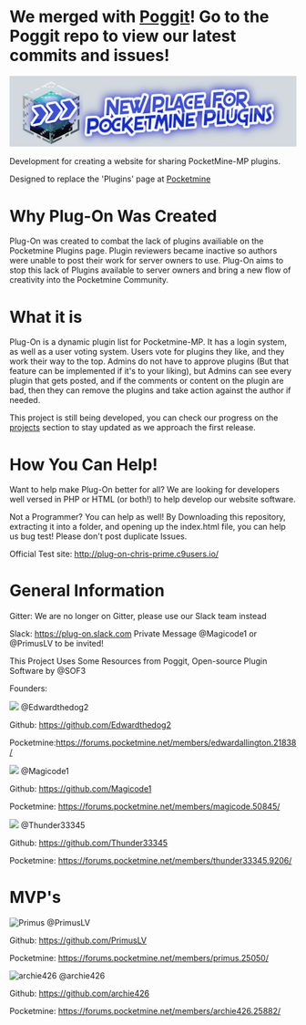 


# We merged with [Poggit](https://github.com/poggit/poggit)! Go to the Poggit repo to view our latest commits and issues!



<img src="https://github.com/PMPluginDevelopers/Plug-On/blob/master/images/screenshot_2016-10-26_at_10.23.22_am.png?raw=true" alt="A New Place to Post Plugins"/>

Development for creating a website for sharing PocketMine-MP plugins.

Designed to replace the 'Plugins' page at [Pocketmine](https://pocketmine.net)

# Why Plug-On Was Created

Plug-On was created to combat the lack of plugins availiable on the Pocketmine Plugins page. Plugin reviewers became inactive so authors were unable to post their work for server owners to use. Plug-On aims to stop this lack of Plugins available to server owners and bring a new flow of creativity into the Pocketmine Community. 

# What it is

Plug-On is a dynamic plugin list for Pocketmine-MP. It has a login system, as well as a user voting system. Users vote for plugins they like, and they work their way to the top. Admins do not have to approve plugins (But that feature can be implemented if it's to your liking), but Admins can see every plugin that gets posted, and if the comments or content on the plugin are bad, then they can remove the plugins and take action against the author if needed. 

This project is still being developed, you can check our progress on the [projects](https://github.com/PMPluginDevelopers/Plug-On/projects/1) section to stay updated as we approach the first release. 

# How You Can Help!

Want to help make Plug-On better for all? We are looking for developers well versed in PHP or HTML (or both!) to help develop our website software. 

Not a Programmer? You can help as well! By Downloading this repository, extracting it into a folder, and opening up the index.html file, you can help us bug test! Please don't post duplicate Issues.

Official Test site: http://plug-on-chris-prime.c9users.io/

# General Information

Gitter:
We are no longer on Gitter, please use our Slack team instead

Slack:
https://plug-on.slack.com
Private Message @Magicode1 or @PrimusLV to be invited!

This Project Uses Some Resources from Poggit, Open-source Plugin Software by @SOF3

Founders:


<img src="https://avatars0.githubusercontent.com/u/13737682?v=3&s=88"/>
@Edwardthedog2


Github: https://github.com/Edwardthedog2

Pocketmine:https://forums.pocketmine.net/members/edwardallington.21838/


<img src="https://avatars2.githubusercontent.com/u/21282327?v=3&s=88"/>
@Magicode1


Github: https://github.com/Magicode1

Pocketmine: https://forums.pocketmine.net/members/magicode.50845/


<img src="https://avatars3.githubusercontent.com/u/9031498?v=3&s=88"/>
@Thunder33345


Github: https://github.com/Thunder33345

Pocketmine: https://forums.pocketmine.net/members/thunder33345.9206/

# MVP's

<img src="https://forums.pocketmine.net/data/avatars/l/25/25050.jpg?1469909463" alt="Primus"/>
@PrimusLV

Github: https://github.com/PrimusLV

Pocketmine: https://forums.pocketmine.net/members/primus.25050/


<img src="https://forums.pocketmine.net/data/avatars/l/25/25882.jpg?1471194107" alt="archie426"/>
@archie426

Github: https://github.com/archie426

Pocketmine: https://forums.pocketmine.net/members/archie426.25882/
